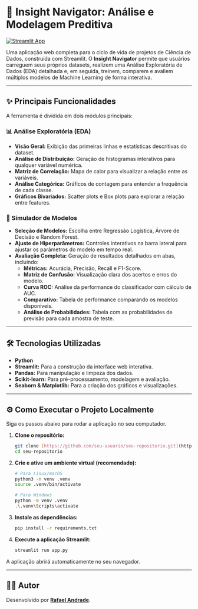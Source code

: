 # 🚀 Insight Navigator: Análise e Modelagem Preditiva

[![Streamlit App](https://static.streamlit.io/badges/streamlit_badge_black_white.svg)](https://seu-app.streamlit.app/)

Uma aplicação web completa para o ciclo de vida de projetos de Ciência de Dados, construída com Streamlit. O **Insight Navigator** permite que usuários carreguem seus próprios datasets, realizem uma Análise Exploratória de Dados (EDA) detalhada e, em seguida, treinem, comparem e avaliem múltiplos modelos de Machine Learning de forma interativa.

---

## ✨ Principais Funcionalidades

A ferramenta é dividida em dois módulos principais:

### 📊 Análise Exploratória (EDA)
- **Visão Geral:** Exibição das primeiras linhas e estatísticas descritivas do dataset.
- **Análise de Distribuição:** Geração de histogramas interativos para qualquer variável numérica.
- **Matriz de Correlação:** Mapa de calor para visualizar a relação entre as variáveis.
- **Análise Categórica:** Gráficos de contagem para entender a frequência de cada classe.
- **Gráficos Bivariados:** Scatter plots e Box plots para explorar a relação entre features.

### 🤖 Simulador de Modelos
- **Seleção de Modelos:** Escolha entre Regressão Logística, Árvore de Decisão e Random Forest.
- **Ajuste de Hiperparâmetros:** Controles interativos na barra lateral para ajustar os parâmetros do modelo em tempo real.
- **Avaliação Completa:** Geração de resultados detalhados em abas, incluindo:
  - **Métricas:** Acurácia, Precisão, Recall e F1-Score.
  - **Matriz de Confusão:** Visualização clara dos acertos e erros do modelo.
  - **Curva ROC:** Análise da performance do classificador com cálculo de AUC.
  - **Comparativo:** Tabela de performance comparando os modelos disponíveis.
  - **Análise de Probabilidades:** Tabela com as probabilidades de previsão para cada amostra de teste.

---

## 🛠️ Tecnologias Utilizadas

- **Python**
- **Streamlit:** Para a construção da interface web interativa.
- **Pandas:** Para manipulação e limpeza dos dados.
- **Scikit-learn:** Para pré-processamento, modelagem e avaliação.
- **Seaborn & Matplotlib:** Para a criação dos gráficos e visualizações.

---

## ⚙️ Como Executar o Projeto Localmente

Siga os passos abaixo para rodar a aplicação no seu computador.

1.  **Clone o repositório:**
    ```bash
    git clone [https://github.com/seu-usuario/seu-repositorio.git](https://github.com/seu-usuario/seu-repositorio.git)
    cd seu-repositorio
    ```

2.  **Crie e ative um ambiente virtual (recomendado):**
    ```bash
    # Para Linux/macOS
    python3 -m venv .venv
    source .venv/bin/activate

    # Para Windows
    python -m venv .venv
    .\.venv\Scripts\activate
    ```

3.  **Instale as dependências:**
    ```bash
    pip install -r requirements.txt
    ```

4.  **Execute a aplicação Streamlit:**
    ```bash
    streamlit run app.py
    ```

A aplicação abrirá automaticamente no seu navegador.

---

## 👨‍💻 Autor

Desenvolvido por **[Rafael Andrade](https://www.linkedin.com/in/rafaelsantoshome/)**.